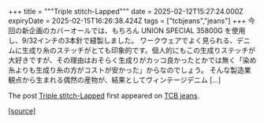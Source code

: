 +++
title = """Triple stitch-Lapped"""
date = 2025-02-12T15:27:24.000Z
expiryDate = 2025-02-15T16:26:38.424Z
tags = ["tcbjeans","jeans"]
+++
今回の新企画のカバーオールでは、もちろん UNION SPECIAL 35800G を使用し、9/32インチの3本針で縫製しました。 ワークウェアでよく見られる、デニムに生成り糸のステッチがとても印象的です。個人的にもこの生成りステッチが大好きですが、その理由はおそらく生成りがカッコ良かったとかでは無く「染め糸よりも生成り糸の方がコストが安かった」からなのでしょう。 そんな製造業観点から生まれる偶然の産物が、結果としてヴィンテージデニム \[…\]

The post [Triple stitch-Lapped](http://tcbjeans.com/2025/02/13/51193) first appeared on [TCB jeans](http://tcbjeans.com).

[[source]](http://tcbjeans.com/2025/02/13/51193)
